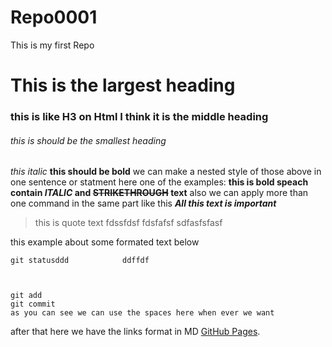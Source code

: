 # Repo0001
This is my first Repo

# This is the largest heading 
### this is like H3 on Html I think it is the middle heading
###### this is should be the smallest heading

*this italic*
**this should be bold**
we can make a nested style of those above in one sentence or statment here one of the examples:
**this is bold speach contain *ITALIC* and ~~STRIKETHROUGH~~ text**
also we can apply more than one command in the same part like this
	***All this text is important***

> this is quote text
> fdssfdsf
> fdsfafsf
> sdfasfsfasf

this example about some formated text below 
```
git statusddd            ddffdf



git add
git commit
as you can see we can use the spaces here when ever we want 
```

after that here we have the links format in MD 
[GitHub Pages](https://pages.github.com/).

